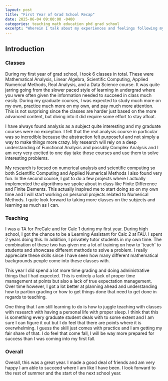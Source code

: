 ```yaml
---
layout: post
title: "First Year of Grad School Recap"
date: 2025-06-04 09:00:00 -0400
categories: teaching math education phd grad school
excerpt: "Wherein I talk about my experiences and feelings following my first year of my Grad School "
---
```


## Introduction

### Classes

During my first year of grad school, I took 6 classes in total. These were Mathematical Analysis, Linear Algebra, Scientific Computing, Applied Numerical Methods, Real Analysis, and a Data Science course. It was quite jarring going from the slower paced style of learning in undergrad where you were often given the information needed to succeed in class much easily. During my graduate courses, I was expected to study much more on my own, practice much more on my own, and pay much more attention. This is not surprising since the classes are harder just based on the more advanced content, but diving into it did require some effort to stay afloat. 

I have always found analysis as a subject quite interesting and my graduate courses were no exception. I felt that the real analysis course in particular was so incredible because the abstraction felt purposeful and not simply a way to make things more crazy. My research will rely on a deep understanding of Functional Analysis and possibly Complex Analysis and I am very very excited to one day take those courses and use them to solve interesting problems.

My research is focsed on numerical analysis and scientific computing so both Scientific Computing and Applied Numerical Methods I also found very fun. In the second course, I got to do a few projects where I actually implemented the algorithms we spoke about in class like Finite Difference and Finite Elements. This actually inspired me to start doing so on my own time and I will start working on personal projects related to Numerical Methods. I quite look forward to taking more classes on the subjects and learning as much as I can. 

### Teaching

I was a TA for PreCalc and for Calc 1 during my first year. During high school, I got the chance to be a Learning Assistant for Calc 2 at FAU. I spent 2 years doing this. In addition, I privately tutor students in my own time. The combination of these two has given me a lot of training on how to 'teach' to students and showcase different methods to solve a problem. I really appreciate these skills since I have seen how many different mathematical backgrounds people come into these classes with. 

This year I did spend a lot more time grading and doing administrative things that I had expected. This is entirely a lack of proper time management at points but also a lack of true expectation management. Over time however, I got a lot better at planning ahead and understanding how to partion grading or how to get things done that need to get done in regards to teaching.

One thing that I am still learning to do is how to juggle teaching with classes with research with having a personal life with proper sleep. I think that this is something every graduate student deals with to some extent and I am sure I can figure it out but I do feel that there are points where it is overwhelming. I guess the skill just comes with practice and I am getting my fair share of that. I do feel that come fall, I will be way more prepared for success than I was coming into my first fall.


### Overall

Overall, this was a great year. I made a good deal of friends and am very happy I am able to succeed where I am like I have been. I look forward to the rest of summer and the start of the next school year. 